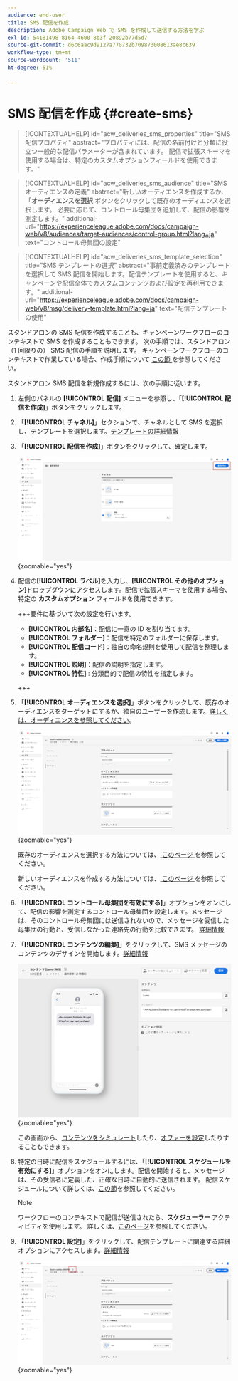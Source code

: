 ```yaml
---
audience: end-user
title: SMS 配信を作成
description: Adobe Campaign Web で SMS を作成して送信する方法を学ぶ
exl-id: 54181498-8164-4600-8b3f-20892b77d5d7
source-git-commit: d6c6aac9d9127a770732b709873008613ae8c639
workflow-type: tm+mt
source-wordcount: '511'
ht-degree: 51%

---
```


# SMS 配信を作成 {#create-sms}

>[!CONTEXTUALHELP]
>id="acw_deliveries_sms_properties"
>title="SMS 配信プロパティ"
>abstract="プロパティには、配信の名前付けと分類に役立つ一般的な配信パラメーターが含まれています。 配信で拡張スキーマを使用する場合は、特定のカスタムオプションフィールドを使用できます。"

>[!CONTEXTUALHELP]
>id="acw_deliveries_sms_audience"
>title="SMS オーディエンスの定義"
>abstract="新しいオーディエンスを作成するか、「**オーディエンスを選択** ボタンをクリックして既存のオーディエンスを選択します。 必要に応じて、コントロール母集団を追加して、配信の影響を測定します。"
>additional-url="https://experienceleague.adobe.com/docs/campaign-web/v8/audiences/target-audiences/control-group.html?lang=ja" text="コントロール母集団の設定"

>[!CONTEXTUALHELP]
>id="acw_deliveries_sms_template_selection"
>title="SMS テンプレートの選択"
>abstract="事前定義済みのテンプレートを選択して SMS 配信を開始します。配信テンプレートを使用すると、キャンペーンや配信全体でカスタムコンテンツおよび設定を再利用できます。"
>additional-url="https://experienceleague.adobe.com/docs/campaign-web/v8/msg/delivery-template.html?lang=ja" text="配信テンプレートの使用"

スタンドアロンの SMS 配信を作成することも、キャンペーンワークフローのコンテキストで SMS を作成することもできます。 次の手順では、スタンドアロン（1 回限りの） SMS 配信の手順を説明します。 キャンペーンワークフローのコンテキストで作業している場合、作成手順について [ この節 ](../workflows/activities/channels.md#create-a-delivery-in-a-campaign-workflow) を参照してください。

スタンドアロン SMS 配信を新規作成するには、次の手順に従います。

1. 左側のパネルの **[!UICONTROL 配信]** メニューを参照し、「**[!UICONTROL 配信を作成]**」ボタンをクリックします。

1. 「**[!UICONTROL チャネル]**」セクションで、チャネルとして SMS を選択し、テンプレートを選択します。[テンプレートの詳細情報](../msg/delivery-template.md)

1. 「**[!UICONTROL 配信を作成]**」ボタンをクリックして、確定します。

   ![ 「配信を作成」ボタンと SMS チャネルの選択を示すスクリーンショット ](assets/sms_create_1.png){zoomable="yes"}

1. 配信の&#x200B;**[!UICONTROL ラベル]**&#x200B;を入力し、**[!UICONTROL その他のオプション]**&#x200B;ドロップダウンにアクセスします。配信で拡張スキーマを使用する場合、特定の **カスタムオプション** フィールドを使用できます。

   +++要件に基づいて次の設定を行います。
   * **[!UICONTROL 内部名]**：配信に一意の ID を割り当てます。
   * **[!UICONTROL フォルダー]**：配信を特定のフォルダーに保存します。
   * **[!UICONTROL 配信コード]**：独自の命名規則を使用して配信を整理します。
   * **[!UICONTROL 説明]**：配信の説明を指定します。
   * **[!UICONTROL 特性]**  : 分類目的で配信の特性を指定します。

   +++

1. 「**[!UICONTROL オーディエンスを選択]**」ボタンをクリックして、既存のオーディエンスをターゲットにするか、独自のユーザーを作成します。[詳しくは、オーディエンスを参照してください](../audience/about-recipients.md)。

   ![ 「オーディエンスを選択」ボタンを示すスクリーンショット ](assets/sms_create_2.png){zoomable="yes"}

   既存のオーディエンスを選択する方法については、[ このページ ](../audience/add-audience.md) を参照してください。

   新しいオーディエンスを作成する方法については、[ このページ ](../audience/one-time-audience.md) を参照してください。

1. 「**[!UICONTROL コントロール母集団を有効にする]**」オプションをオンにして、配信の影響を測定するコントロール母集団を設定します。メッセージは、そのコントロール母集団には送信されないので、メッセージを受信した母集団の行動と、受信しなかった連絡先の行動を比較できます。 [詳細情報](../audience/control-group.md)

1. 「**[!UICONTROL コンテンツの編集]**」をクリックして、SMS メッセージのコンテンツのデザインを開始します。[詳細情報](content-sms.md)

   ![ 「コンテンツを編集」ボタンを示すスクリーンショット ](assets/sms_create_4.png){zoomable="yes"}

   この画面から、[コンテンツをシミュレート](../preview-test/preview-test.md)したり、[オファーを設定](../msg/offers.md)したりすることもできます。

1. 特定の日時に配信をスケジュールするには、「**[!UICONTROL スケジュールを有効にする]**」オプションをオンにします。配信を開始すると、メッセージは、その受信者に定義した、正確な日時に自動的に送信されます。 配信スケジュールについて詳しくは、[この節](../msg/gs-deliveries.md#gs-schedule)を参照してください。

   >[!NOTE]
   >
   >ワークフローのコンテキストで配信が送信されたら、**スケジューラー** アクティビティを使用します。 詳しくは、[このページ](../workflows/activities/scheduler.md)を参照してください。

1. 「**[!UICONTROL 設定]**」をクリックして、配信テンプレートに関連する詳細オプションにアクセスします。[詳細情報](../advanced-settings/delivery-settings.md)

   ![ 「設定」ボタンを示したスクリーンショット ](assets/sms_create_3.png){zoomable="yes"}